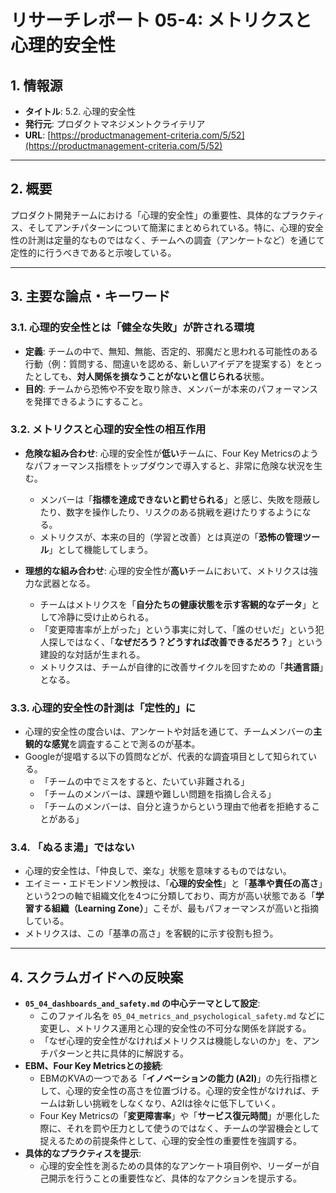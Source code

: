 # リサーチレポート 05-4: メトリクスと心理的安全性

## 1. 情報源

- **タイトル**: 5.2. 心理的安全性
- **発行元**: プロダクトマネジメントクライテリア
- **URL**: [https://productmanagement-criteria.com/5/52](https://productmanagement-criteria.com/5/52)

---

## 2. 概要

プロダクト開発チームにおける「心理的安全性」の重要性、具体的なプラクティス、そしてアンチパターンについて簡潔にまとめられている。特に、心理的安全性の計測は定量的なものではなく、チームへの調査（アンケートなど）を通じて定性的に行うべきであると示唆している。

---

## 3. 主要な論点・キーワード

### 3.1. 心理的安全性とは「健全な失敗」が許される環境

- **定義**: チームの中で、無知、無能、否定的、邪魔だと思われる可能性のある行動（例：質問する、間違いを認める、新しいアイデアを提案する）をとったとしても、**対人関係を損なうことがないと信じられる**状態。
- **目的**: チームから恐怖や不安を取り除き、メンバーが本来のパフォーマンスを発揮できるようにすること。

### 3.2. メトリクスと心理的安全性の相互作用

- **危険な組み合わせ**: 心理的安全性が**低い**チームに、Four Key Metricsのようなパフォーマンス指標をトップダウンで導入すると、非常に危険な状況を生む。
  - メンバーは「**指標を達成できないと罰せられる**」と感じ、失敗を隠蔽したり、数字を操作したり、リスクのある挑戦を避けたりするようになる。
  - メトリクスが、本来の目的（学習と改善）とは真逆の「**恐怖の管理ツール**」として機能してしまう。

- **理想的な組み合わせ**: 心理的安全性が**高い**チームにおいて、メトリクスは強力な武器となる。
  - チームはメトリクスを「**自分たちの健康状態を示す客観的なデータ**」として冷静に受け止められる。
  - 「変更障害率が上がった」という事実に対して、「誰のせいだ」という犯人探しではなく、「**なぜだろう？どうすれば改善できるだろう？**」という建設的な対話が生まれる。
  - メトリクスは、チームが自律的に改善サイクルを回すための「**共通言語**」となる。

### 3.3. 心理的安全性の計測は「定性的」に

- 心理的安全性の度合いは、アンケートや対話を通じて、チームメンバーの**主観的な感覚**を調査することで測るのが基本。
- Googleが提唱する以下の質問などが、代表的な調査項目として知られている。
  - 「チームの中でミスをすると、たいてい非難される」
  - 「チームのメンバーは、課題や難しい問題を指摘し合える」
  - 「チームのメンバーは、自分と違うからという理由で他者を拒絶することがある」

### 3.4. 「ぬるま湯」ではない

- 心理的安全性は、「仲良しで、楽な」状態を意味するものではない。
- エイミー・エドモンドソン教授は、「**心理的安全性**」と「**基準や責任の高さ**」という2つの軸で組織文化を4つに分類しており、両方が高い状態である「**学習する組織（Learning Zone）**」こそが、最もパフォーマンスが高いと指摘している。
- メトリクスは、この「基準の高さ」を客観的に示す役割も担う。

---

## 4. スクラムガイドへの反映案

- **`05_04_dashboards_and_safety.md` の中心テーマとして設定**:
  - このファイル名を `05_04_metrics_and_psychological_safety.md` などに変更し、メトリクス運用と心理的安全性の不可分な関係を詳説する。
  - 「なぜ心理的安全性がなければメトリクスは機能しないのか」を、アンチパターンと共に具体的に解説する。
- **EBM、Four Key Metricsとの接続**:
  - EBMのKVAの一つである「**イノベーションの能力 (A2I)**」の先行指標として、心理的安全性の高さを位置づける。心理的安全性がなければ、チームは新しい挑戦をしなくなり、A2Iは徐々に低下していく。
  - Four Key Metricsの「**変更障害率**」や「**サービス復元時間**」が悪化した際に、それを罰や圧力として使うのではなく、チームの学習機会として捉えるための前提条件として、心理的安全性の重要性を強調する。
- **具体的なプラクティスを提示**:
  - 心理的安全性を測るための具体的なアンケート項目例や、リーダーが自己開示を行うことの重要性など、具体的なアクションを提示する。 